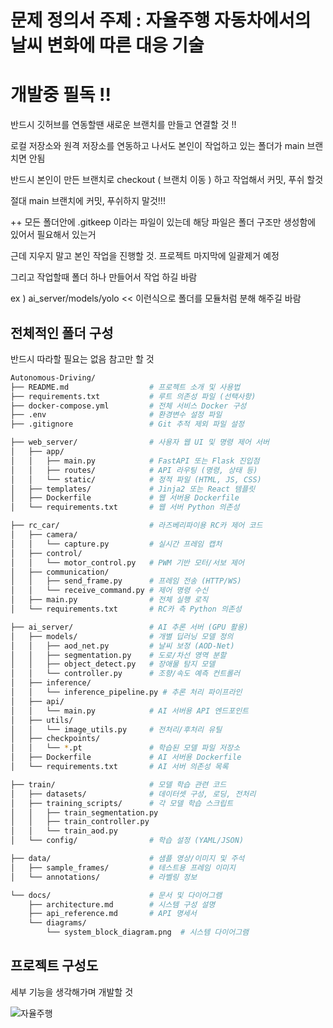# 문제 정의서 주제 : 자율주행 자동차에서의 날씨 변화에 따른 대응 기술

# 개발중 필독 !!

반드시 깃허브를 연동할땐 새로운 브랜치를 만들고 연결할 것 !!

로컬 저장소와 원격 저장소를 연동하고 나서도 본인이 작업하고 있는 폴더가 main 브랜치면 안됨

반드시 본인이 만든 브랜치로 checkout ( 브랜치 이동 ) 하고 작업해서 커밋, 푸쉬 할것

절대 main 브랜치에 커밋, 푸쉬하지 말것!!!

++
모든 폴더안에 .gitkeep 이라는 파일이 있는데 해당 파일은 폴더 구조만 생성함에 있어서 필요해서 있는거

근데 지우지 말고 본인 작업을 진행할 것. 프로젝트 마지막에 일괄제거 예정

그리고 작업할때 폴더 하나 만들어서 작업 하길 바람

ex ) ai_server/models/yolo << 이런식으로 폴더를 모듈처럼 분해 해주길 바람


## 전체적인 폴더 구성

반드시 따라할 필요는 없음 참고만 할 것

```bash
Autonomous-Driving/
├── README.md                  # 프로젝트 소개 및 사용법
├── requirements.txt           # 루트 의존성 파일 (선택사항)
├── docker-compose.yml         # 전체 서비스 Docker 구성
├── .env                       # 환경변수 설정 파일
├── .gitignore                 # Git 추적 제외 파일 설정

├── web_server/                # 사용자 웹 UI 및 명령 제어 서버
│   ├── app/
│   │   ├── main.py            # FastAPI 또는 Flask 진입점
│   │   ├── routes/            # API 라우팅 (명령, 상태 등)
│   │   └── static/            # 정적 파일 (HTML, JS, CSS)
│   ├── templates/             # Jinja2 또는 React 템플릿
│   ├── Dockerfile             # 웹 서버용 Dockerfile
│   └── requirements.txt       # 웹 서버 Python 의존성

├── rc_car/                    # 라즈베리파이용 RC카 제어 코드
│   ├── camera/
│   │   └── capture.py         # 실시간 프레임 캡처
│   ├── control/
│   │   └── motor_control.py   # PWM 기반 모터/서보 제어
│   ├── communication/
│   │   ├── send_frame.py      # 프레임 전송 (HTTP/WS)
│   │   └── receive_command.py # 제어 명령 수신
│   ├── main.py                # 전체 실행 로직
│   └── requirements.txt       # RC카 측 Python 의존성

├── ai_server/                 # AI 추론 서버 (GPU 활용)
│   ├── models/                # 개별 딥러닝 모델 정의
│   │   ├── aod_net.py         # 날씨 보정 (AOD-Net)
│   │   ├── segmentation.py    # 도로/차선 영역 분할
│   │   ├── object_detect.py   # 장애물 탐지 모델
│   │   └── controller.py      # 조향/속도 예측 컨트롤러
│   ├── inference/
│   │   └── inference_pipeline.py # 추론 처리 파이프라인
│   ├── api/
│   │   └── main.py            # AI 서버용 API 엔드포인트
│   ├── utils/
│   │   └── image_utils.py     # 전처리/후처리 유틸
│   ├── checkpoints/
│   │   └── *.pt               # 학습된 모델 파일 저장소
│   ├── Dockerfile             # AI 서버용 Dockerfile
│   └── requirements.txt       # AI 서버 의존성 목록

├── train/                     # 모델 학습 관련 코드
│   ├── datasets/              # 데이터셋 구성, 로딩, 전처리
│   ├── training_scripts/      # 각 모델 학습 스크립트
│   │   ├── train_segmentation.py
│   │   ├── train_controller.py
│   │   └── train_aod.py
│   └── config/                # 학습 설정 (YAML/JSON)

├── data/                      # 샘플 영상/이미지 및 주석
│   ├── sample_frames/         # 테스트용 프레임 이미지
│   └── annotations/           # 라벨링 정보

└── docs/                      # 문서 및 다이어그램
    ├── architecture.md        # 시스템 구성 설명
    ├── api_reference.md       # API 명세서
    └── diagrams/
        └── system_block_diagram.png  # 시스템 다이어그램
```

## 프로젝트 구성도

세부 기능을 생각해가며 개발할 것

![자율주행](https://github.com/user-attachments/assets/85092fe2-0c82-4cad-89a6-7b43f7b58bcf)

